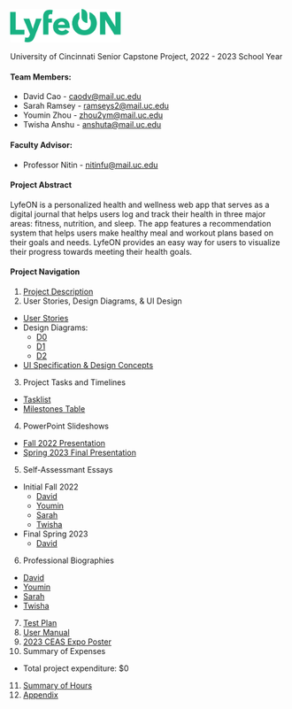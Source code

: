 <img src="https://github.com/davidcao1337/senior-design/blob/main/lyfeon-logo.png" width=200>

University of Cincinnati Senior Capstone Project, 2022 - 2023 School Year

#### Team Members:
- David Cao - caodv@mail.uc.edu
- Sarah Ramsey - ramseys2@mail.uc.edu
- Youmin Zhou - zhou2ym@mail.uc.edu
- Twisha Anshu - anshuta@mail.uc.edu


#### Faculty Advisor:
- Professor Nitin - nitinfu@mail.uc.edu

#### Project Abstract

LyfeON is a personalized health and wellness web app that serves as a digital journal that helps users log and track their health in three major areas: fitness, nutrition, and sleep. The app features a recommendation system that helps users make healthy meal and workout plans based on their goals and needs. LyfeON provides an easy way for users to visualize their progress towards meeting their health goals.

#### Project Navigation
1. [Project Description](https://github.com/davidcao1337/senior-design/blob/main/assignments/project-description.md)
2. User Stories, Design Diagrams, & UI Design
- [User Stories](https://github.com/davidcao1337/senior-design/blob/main/assignments/user-stories.md)
- Design Diagrams:
  - [D0](https://github.com/davidcao1337/senior-design/blob/main/assignments/design-diagrams/D0.png)
  - [D1](https://github.com/davidcao1337/senior-design/blob/main/assignments/design-diagrams/D1.png)
  - [D2](https://github.com/davidcao1337/senior-design/blob/main/assignments/design-diagrams/D2.png)
- [UI Specification & Design Concepts](https://github.com/davidcao1337/senior-design/tree/main/assignments/ui-design)
3. Project Tasks and Timelines
- [Tasklist](https://github.com/davidcao1337/senior-design/blob/main/assignments/task-list.md)
- [Milestones Table](https://github.com/davidcao1337/senior-design/blob/main/assignments/milestones-table.md)
4. PowerPoint Slideshows
- [Fall 2022 Presentation](https://docs.google.com/presentation/d/1S2nOp2JjXoYmQpBGL4Jdbmn3u9XlAGZldg46kK1Oppk/edit?usp=sharing)
- [Spring 2023 Final Presentation](https://docs.google.com/presentation/d/1wCW2uzGAwCx5xni9zLBIXjtDKJ5cL96dZFQWpkxvHoc/edit?usp=sharing)
5. Self-Assessmant Essays
- Initial Fall 2022
  - [David](https://github.com/davidcao1337/senior-design/blob/main/assignments/capstone-assessments/capstone-assessment-cao.docx)
  - [Youmin](https://github.com/davidcao1337/senior-design/blob/main/assignments/capstone-assessments/capstone-assessment-zhou.docx)
  - [Sarah](https://github.com/davidcao1337/senior-design/blob/main/assignments/capstone-assessments/capstone-assessment-ramsey.docx)
  - [Twisha](https://github.com/davidcao1337/senior-design/blob/main/assignments/capstone-assessments/capstone-assessment-anshu.pdf)
- Final Spring 2023
  - [David](https://github.com/davidcao1337/senior-design/blob/main/assignments/final-self-assessments/final-self-assessment-cao.pdf)
6. Professional Biographies
- [David](https://github.com/davidcao1337/senior-design/blob/main/assignments/professional-bios/pro-bio-cao.md)
- [Youmin](https://github.com/davidcao1337/senior-design/blob/main/assignments/professional-bios/pro-bio-zhou.md)
- [Sarah](https://github.com/davidcao1337/senior-design/blob/main/assignments/professional-bios/RamseySarah.md)
- [Twisha](https://github.com/davidcao1337/senior-design/blob/main/assignments/professional-bios/Professional%20Biography%20Twisha.md)
7. [Test Plan](https://github.com/davidcao1337/senior-design/blob/main/assignments/test-plan.pdf)
8. [User Manual](https://github.com/davidcao1337/senior-design/blob/main/assignments/UserDoc.md)
9. [2023 CEAS Expo Poster](https://github.com/davidcao1337/senior-design/blob/main/assignments/LyfeON%20-%202023%20CEAS%20Expo%20Poster.pdf)
10. Summary of Expenses
- Total project expenditure: $0
11. [Summary of Hours](https://github.com/davidcao1337/senior-design/blob/main/assignments/summary-hours.md)
12. [Appendix](https://github.com/davidcao1337/senior-design/blob/main/assignments/appendix.md)
